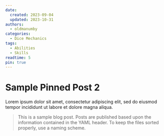 ```yaml
---
date:
  created: 2023-09-04
  updated: 2023-10-31
authors:
  - oldmanumby
categories:
  - Dice Mechanics
tags:
  - Abilities
  - Skills
readtime: 5
pin: true
---
```


# Sample Pinned Post 2

Lorem ipsum dolor sit amet, consectetur adipiscing elit, sed do eiusmod tempor incididunt ut labore et dolore magna aliqua.

>This is a sample blog post. Posts are published based upon the information contained in the YAML header. To keep the files sorted properly, use a naming scheme.

<!--Enter the file naming scheme here with a legend below-->